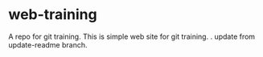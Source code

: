 # web-training
A repo for git training.
This is simple web site for git training.
. update from update-readme branch.
